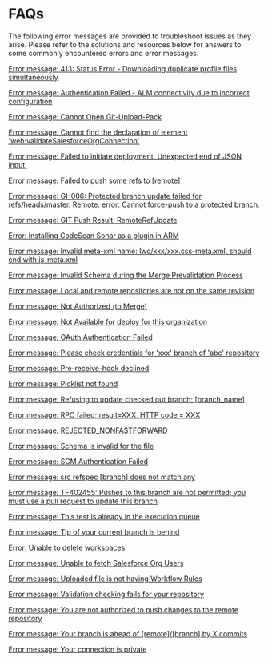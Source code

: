 # FAQs

The following error messages are provided to troubleshoot issues as they arise. Please refer to the solutions and resources below for answers to some commonly encountered errors and error messages.

[Error message: 413: Status Error - Downloading duplicate profile files simultaneously](https://knowledgebase.autorabit.com/~/revisions/3VI0zaSEEP3zDMr0Tue8/product-guides/arm/troubleshoot/arm-faqs/common-errors-and-resolutions/error-message-413-status-error-downloading-duplicate-profile-files-simultaneously)

[Error message: Authentication Failed - ALM connectivity due to incorrect configuration](https://knowledgebase.autorabit.com/~/revisions/ukRudv9dGRUL2q4Awg7g/product-guides/arm/troubleshoot/arm-faqs/common-errors-and-resolutions/authentication-failed)

[Error message: Cannot Open Git-Upload-Pack](https://knowledgebase.autorabit.com/~/revisions/PhrMlDs4KPpBVZk801ve/product-guides/arm/troubleshoot/arm-faqs/common-errors-and-resolutions/cannot-open-git-upload-pack)

[Error message: Cannot find the declaration of element 'web:validateSalesforceOrgConnection'](https://knowledgebase.autorabit.com/~/revisions/EdObJurOGkDws2azAf5L/product-guides/arm/troubleshoot/arm-faqs/common-errors-and-resolutions/cannot-find-the-declaration-of-element-web-validatesalesforceorgconnection)

[Error message: Failed to initiate deployment. Unexpected end of JSON input.](https://knowledgebase.autorabit.com/~/revisions/1MpGiDGwK1B2XQ6cGqOG/product-guides/arm/troubleshoot/arm-faqs/ci-jobs/failed-to-initiate-deployment.-unexpected-end-of-json-input.)

[Error message: Failed to push some refs to \[remote\]](https://knowledgebase.autorabit.com/~/revisions/IrtuchPWTlattwGEM6OD/product-guides/arm/troubleshoot/arm-faqs/common-errors-and-resolutions/failed-to-push-some-refs-to-remote)

[Error message: GH006: Protected branch update failed for refs/heads/master. Remote: error: Cannot force-push to a protected branch.](https://knowledgebase.autorabit.com/~/revisions/b1ho43JCpidl0YWBC8yF/product-guides/arm/troubleshoot/arm-faqs/common-errors-and-resolutions/error-message-gh006-protected-branch-update-failed-for-refs-heads-master.)

[Error message: GIT Push Result: RemoteRefUpdate](https://knowledgebase.autorabit.com/~/revisions/lwFT8sv76u9JoeNkeAnx/product-guides/arm/troubleshoot/arm-faqs/common-errors-and-resolutions/error-message-git-push-result-remoterefupdate)

[Error: Installing CodeScan Sonar as a plugin in ARM](https://knowledgebase.autorabit.com/~/revisions/TrXw66IblXlo15giGnBb/product-guides/arm/troubleshoot/arm-faqs/common-errors-and-resolutions/installing-codescan-sonar-as-a-plugin-in-arm)

[Error message: Invalid meta-xml name: lwc/xxx/xxx.css-meta.xml, should end with js-meta.xml](https://knowledgebase.autorabit.com/~/revisions/MpxNH6lUh6Wr71fvOfA2/product-guides/arm/troubleshoot/arm-faqs/common-errors-and-resolutions/invalid-meta-xml-name-lwc-xxx-xxx.css-meta.xml-should-end-with-js-meta.xml)

[Error message: Invalid Schema during the Merge Prevalidation Process](https://knowledgebase.autorabit.com/~/revisions/MpxNH6lUh6Wr71fvOfA2/product-guides/arm/troubleshoot/arm-faqs/common-errors-and-resolutions/invalid-schema-during-the-merge-prevalidation-process)

[Error message: Local and remote repositories are not on the same revision](https://knowledgebase.autorabit.com/~/revisions/9GkIkeaALdJ5Y23XA672/product-guides/arm/troubleshoot/arm-faqs/common-errors-and-resolutions/local-and-remote-repositories-are-not-on-the-same-revision)

[Error message: Not Authorized (to Merge)](https://knowledgebase.autorabit.com/~/revisions/joyFHqtVP2clP8Y8umxN/product-guides/arm/troubleshoot/arm-faqs/common-errors-and-resolutions/not-authorized-to-merge)

[Error message: Not Available for deploy for this organization](https://knowledgebase.autorabit.com/~/revisions/woSPqiPyMz4Dlkp8971h/product-guides/arm/troubleshoot/arm-faqs/common-errors-and-resolutions/not-available-for-deploy-for-this-organization)

[Error message: OAuth Authentication Failed](https://knowledgebase.autorabit.com/~/revisions/woSPqiPyMz4Dlkp8971h/product-guides/arm/troubleshoot/arm-faqs/common-errors-and-resolutions/oauth-authentication-failed)

[Error message: Please check credentials for 'xxx' branch of 'abc' repository](https://knowledgebase.autorabit.com/~/revisions/rYz8WTsiX4uOj026xeRC/product-guides/arm/troubleshoot/arm-faqs/common-errors-and-resolutions/please-check-credentials-for-xxx-branch-of-abc-repository)

[Error message: Pre-receive-hook declined](https://knowledgebase.autorabit.com/~/revisions/Xzn0zbN9NIm96AjmX6Bu/product-guides/arm/troubleshoot/arm-faqs/common-errors-and-resolutions/pre-receive-hook-declined)

[Error message: Picklist not found](https://knowledgebase.autorabit.com/~/revisions/eVHiGs1GS5ibsZILu3Nf/product-guides/arm/troubleshoot/arm-faqs/common-errors-and-resolutions/picklist-not-found)

[Error message: Refusing to update checked out branch: \[branch\_name\]](https://knowledgebase.autorabit.com/~/revisions/3V2gW4eCq06phfVxFPgc/product-guides/arm/troubleshoot/arm-faqs/common-errors-and-resolutions/refusing-to-update-checked-out-branch-branch_name)

[Error message: RPC failed; result=XXX, HTTP code = XXX](https://knowledgebase.autorabit.com/~/revisions/pfTNbBNW4wCntdKKMoiW/product-guides/arm/troubleshoot/arm-faqs/common-errors-and-resolutions/rpc-failed-result-xxx-http-code-xxx)

[Error message: REJECTED\_NONFASTFORWARD](https://knowledgebase.autorabit.com/~/revisions/7Zz9TodeIJRQNq5Pr8lx/product-guides/arm/troubleshoot/arm-faqs/common-errors-and-resolutions/rejected_nonfastforward)

[Error message: Schema is invalid for the file](https://knowledgebase.autorabit.com/~/revisions/f8OnFpeVdNFYaMfPGLXb/product-guides/arm/troubleshoot/arm-faqs/common-errors-and-resolutions/schema-is-invalid-for-the-file)

[Error message: SCM Authentication Failed](https://knowledgebase.autorabit.com/~/revisions/EW2kcecjfPnI2ffIX25g/product-guides/arm/troubleshoot/arm-faqs/common-errors-and-resolutions/scm-authentication-failed)

[Error message: src refspec \[branch\] does not match any](https://knowledgebase.autorabit.com/~/revisions/LVWCtf0OrhAsGkpIB2Am/product-guides/arm/troubleshoot/arm-faqs/common-errors-and-resolutions/src-refspec-branch-does-not-match-any)

[Error message: TF402455: Pushes to this branch are not permitted; you must use a pull request to update this branch](https://knowledgebase.autorabit.com/~/revisions/klh6Zdcuw9GtAWSChIhu/product-guides/arm/troubleshoot/arm-faqs/common-errors-and-resolutions/tf402455-pushes-to-this-branch-are-not-permitted)

[Error message: This test is already in the execution queue](https://knowledgebase.autorabit.com/~/revisions/XTYRHJ8jlyYdmaPCQtQF/product-guides/arm/troubleshoot/arm-faqs/common-errors-and-resolutions/this-test-is-already-in-the-execution-queue)

[Error message: Tip of your current branch is behind](https://knowledgebase.autorabit.com/~/revisions/XTYRHJ8jlyYdmaPCQtQF/product-guides/arm/troubleshoot/arm-faqs/common-errors-and-resolutions/tip-of-your-current-branch-is-behind)

[Error: Unable to delete workspaces](https://knowledgebase.autorabit.com/~/revisions/qGbi2kzSAblsa7qu1e7D/product-guides/arm/troubleshoot/arm-faqs/common-errors-and-resolutions/unable-to-delete-workspaces)

[Error message: Unable to fetch Salesforce Org Users](https://knowledgebase.autorabit.com/~/revisions/wuUlzEWeHZVb5t8Q53Kr/product-guides/arm/troubleshoot/arm-faqs/common-errors-and-resolutions/unable-to-fetch-salesforce-org-users)

[Error message: Uploaded file is not having Workflow Rules](https://knowledgebase.autorabit.com/~/revisions/wuUlzEWeHZVb5t8Q53Kr/product-guides/arm/troubleshoot/arm-faqs/common-errors-and-resolutions/uploaded-file-is-not-having-workflow-rules)

[Error message: Validation checking fails for your repository](https://knowledgebase.autorabit.com/~/revisions/LReuDb5RBqS8n1iMy2Hx/product-guides/arm/troubleshoot/arm-faqs/common-errors-and-resolutions/validation-checking-fails-for-your-repository)

[Error message: You are not authorized to push changes to the remote repository](https://knowledgebase.autorabit.com/~/revisions/J3rCsC4nIpwKEVArn9Ao/product-guides/arm/troubleshoot/arm-faqs/common-errors-and-resolutions/you-are-not-authorized-to-push-changes-to-the-remote-repository)

[Error message: Your branch is ahead of \[remote\]/\[branch\] by X commits](https://knowledgebase.autorabit.com/~/revisions/5i7h8NIcre0OWYnW2Zgj/product-guides/arm/troubleshoot/arm-faqs/common-errors-and-resolutions/your-branch-is-ahead-of-remote-branch-by-x-commits)

[Error message: Your connection is private](https://knowledgebase.autorabit.com/~/revisions/2pZloeAS2TMhsiKyUhoF/product-guides/arm/troubleshoot/arm-faqs/common-errors-and-resolutions/your-connection-is-private)
